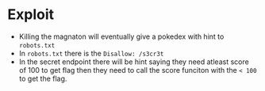 # Exploit

+ Killing the magnaton will eventually give a pokedex with hint to `robots.txt`
+ In `robots.txt` there is the `Disallow: /s3cr3t`
+ In the secret endpoint there will be hint saying they need atleast score of 100 to get flag then they need to call the score funciton with the `< 100` to get the flag.